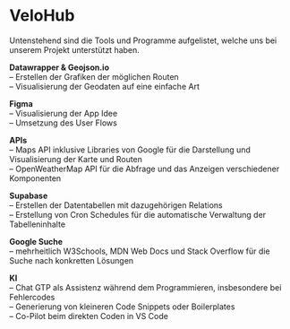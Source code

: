 # VeloHub

Untenstehend sind die Tools und Programme aufgelistet, welche uns bei unserem Projekt unterstützt haben.

**Datawrapper & Geojson.io**<br />
– Erstellen der Grafiken der möglichen Routen<br />
– Visualisierung der Geodaten auf eine einfache Art

**Figma**<br />
– Visualisierung der App Idee<br />
– Umsetzung des User Flows

**APIs**<br />
– Maps API inklusive Libraries von Google für die Darstellung und Visualisierung der Karte und Routen<br />
– OpenWeatherMap API für die Abfrage und das Anzeigen verschiedener Komponenten

**Supabase**<br />
– Erstellen der Datentabellen mit dazugehörigen Relations<br />
– Erstellung von Cron Schedules für die automatische Verwaltung der Tabelleninhalte

**Google Suche**<br />
– mehrheitlich W3Schools, MDN Web Docs und Stack Overflow für die Suche nach konkretten Lösungen

**KI**<br />
– Chat GTP als Assistenz während dem Programmieren, insbesondere bei Fehlercodes<br />
– Generierung von kleineren Code Snippets oder Boilerplates<br />
– Co-Pilot beim direkten Coden in VS Code
